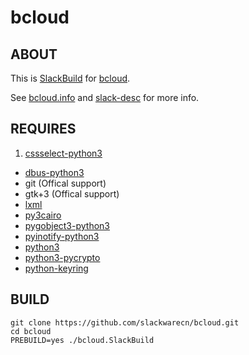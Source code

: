 # bcloud

## ABOUT

This is [SlackBuild](http://docs.slackware.com/slackware:slackbuild_scripts) for [bcloud](https://github.com/LiuLang/bcloud).

See [bcloud.info](bcloud.info) and [slack-desc](slack-desc) for more info.

## REQUIRES

1. [cssselect-python3](https://github.com/slackwarecn/cssselect-python3)
+ [dbus-python3](https://github.com/slackwarecn/dbus-python3)
+ git (Offical support)
+ gtk+3 (Offical support)
+ [lxml](https://slackbuilds.org/repository/14.2/python/lxml/)
+ [py3cairo](https://slackbuilds.org/repository/14.2/python/py3cairo/)
+ [pygobject3-python3](https://slackbuilds.org/repository/14.2/python/pygobject3-python3/)
+ [pyinotify-python3](https://github.com/slackwarecn/pyinotify-python3)
+ [python3](https://slackbuilds.org/repository/14.2/python/python3/)
+ [python3-pycrypto](https://slackbuilds.org/repository/14.2/python/python3-pycrypto/)
+ [python-keyring](https://slackbuilds.org/repository/14.2/python/python-keyring/)

## BUILD

```
git clone https://github.com/slackwarecn/bcloud.git
cd bcloud
PREBUILD=yes ./bcloud.SlackBuild
```

